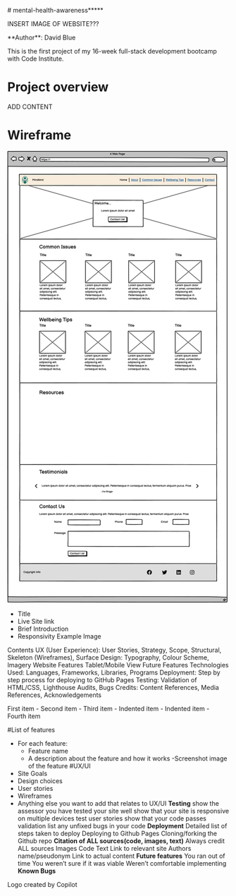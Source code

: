 ﻿﻿# mental-health-awareness*****
<p>INSERT IMAGE OF WEBSITE???</p>
<p>**Author**: David Blue</p>

<p>This is the first project of my 16-week full-stack development bootcamp with Code Institute.</p>

# Project overview
ADD CONTENT

# Wireframe



![Desktop Wireframe](https://github.com/davidblue90125/mental-health-awareness-3/blob/main/Desktop-Wireframe.png)



- Title
- Live Site link
- Brief Introduction
- Responsivity Example Image
  
Contents
UX (User Experience): User Stories, Strategy, Scope, Structural, Skeleton (Wireframes), Surface
Design: Typography, Colour Scheme, Imagery
Website Features
Tablet/Mobile View
Future Features
Technologies Used: Languages, Frameworks, Libraries, Programs
Deployment: Step by step process for deploying to GitHub Pages
Testing: Validation of HTML/CSS, Lighthouse Audits, Bugs
Credits: Content References, Media References, Acknowledgements
</p>  
 First item
- Second item
- Third item
    - Indented item
    - Indented item
- Fourth item


#List of features
  - For each feature:
    - Feature name
    - A description about the feature and how it works
    -Screenshot image of the feature 
#UX/UI
  - Site Goals
  - Design choices
  - User stories
  - Wireframes
  -  Anything else you want to add that relates to UX/UI
**Testing**
    show the assessor you have tested your site well
    show that your site is responsive on multiple devices
    test user stories
    show that your code passes validation
    list any unfixed bugs in your code
**Deployment**
    Detailed list of steps taken to deploy
    Deploying to Github Pages
    Cloning/forking the Github repo
**Citation of ALL sources(code, images, text)**
    Always credit ALL sources
    Images
    Code
    Text
    Link to relevant site
    Authors name/pseudonym
    Link to actual content 
**Future features** 
    You ran out of time
    You weren’t sure if it was viable 
    Weren’t comfortable implementing 
**Known Bugs**

<p>Logo created by Copilot</p>

